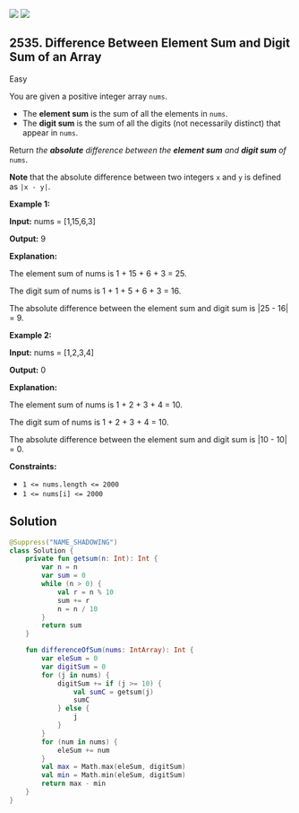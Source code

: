 [![](https://img.shields.io/github/stars/javadev/LeetCode-in-Kotlin?label=Stars&style=flat-square)](https://github.com/javadev/LeetCode-in-Kotlin)
[![](https://img.shields.io/github/forks/javadev/LeetCode-in-Kotlin?label=Fork%20me%20on%20GitHub%20&style=flat-square)](https://github.com/javadev/LeetCode-in-Kotlin/fork)

## 2535\. Difference Between Element Sum and Digit Sum of an Array

Easy

You are given a positive integer array `nums`.

*   The **element sum** is the sum of all the elements in `nums`.
*   The **digit sum** is the sum of all the digits (not necessarily distinct) that appear in `nums`.

Return _the **absolute** difference between the **element sum** and **digit sum** of_ `nums`.

**Note** that the absolute difference between two integers `x` and `y` is defined as `|x - y|`.

**Example 1:**

**Input:** nums = [1,15,6,3]

**Output:** 9

**Explanation:** 

The element sum of nums is 1 + 15 + 6 + 3 = 25. 

The digit sum of nums is 1 + 1 + 5 + 6 + 3 = 16. 

The absolute difference between the element sum and digit sum is \|25 - 16\| = 9.

**Example 2:**

**Input:** nums = [1,2,3,4]

**Output:** 0

**Explanation:** 

The element sum of nums is 1 + 2 + 3 + 4 = 10.

The digit sum of nums is 1 + 2 + 3 + 4 = 10.

The absolute difference between the element sum and digit sum is \|10 - 10\| = 0.

**Constraints:**

*   `1 <= nums.length <= 2000`
*   `1 <= nums[i] <= 2000`

## Solution

```kotlin
@Suppress("NAME_SHADOWING")
class Solution {
    private fun getsum(n: Int): Int {
        var n = n
        var sum = 0
        while (n > 0) {
            val r = n % 10
            sum += r
            n = n / 10
        }
        return sum
    }

    fun differenceOfSum(nums: IntArray): Int {
        var eleSum = 0
        var digitSum = 0
        for (j in nums) {
            digitSum += if (j >= 10) {
                val sumC = getsum(j)
                sumC
            } else {
                j
            }
        }
        for (num in nums) {
            eleSum += num
        }
        val max = Math.max(eleSum, digitSum)
        val min = Math.min(eleSum, digitSum)
        return max - min
    }
}
```